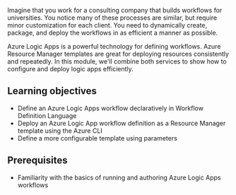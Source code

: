 Imagine that you work for a consulting company that builds workflows for universities. You notice many of these processes are similar, but require minor customization for each client. You need to dynamically create, package, and deploy the workflows in as efficient a manner as possible.

Azure Logic Apps is a powerful technology for defining workflows. Azure Resource Manager templates are great for deploying resources consistently and repeatedly. In this module, we'll combine both services to show how to configure and deploy logic apps efficiently.

## Learning objectives

- Define an Azure Logic Apps workflow declaratively in Workflow Definition Language
- Deploy an Azure Logic App workflow definition as a Resource Manager template using the Azure CLI
- Define a more configurable template using parameters

## Prerequisites

- Familiarity with the basics of running and authoring Azure Logic Apps workflows
